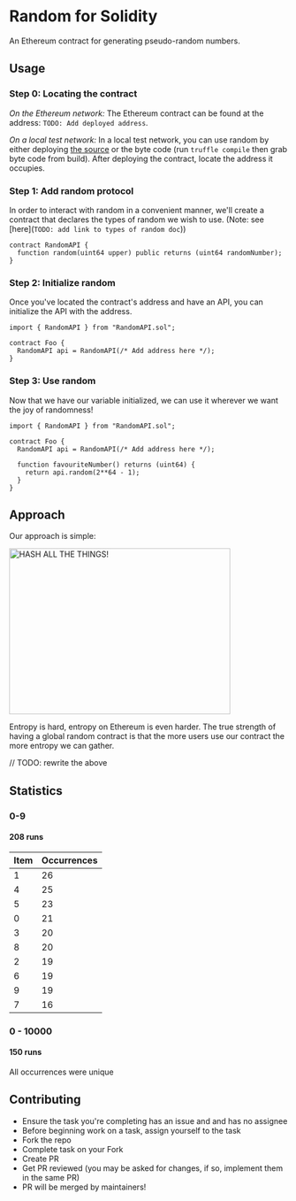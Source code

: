 # Random for Solidity
An Ethereum contract for generating pseudo-random numbers.


## Usage

### Step 0: Locating the contract

*On the Ethereum network:*
The Ethereum contract can be found at the address: `TODO: Add deployed address`.

*On a local test network:*
In a local test network, you can use random by either deploying [the source](./contracts/Random.sol) or the byte code (run `truffle compile` then grab byte code from build). After deploying the contract, locate the address it occupies.

### Step 1: Add random protocol

In order to interact with random in a convenient manner, we'll create a contract that declares the types of random we wish to use. (Note: see [here](`TODO: add link to types of random doc`))



``` Solidity
contract RandomAPI {
  function random(uint64 upper) public returns (uint64 randomNumber);
}
```

### Step 2: Initialize random

Once you've located the contract's address and have an API, you can initialize the API with the address.

``` Solidity
import { RandomAPI } from "RandomAPI.sol";

contract Foo {
  RandomAPI api = RandomAPI(/* Add address here */);
}
```

### Step 3: Use random

Now that we have our variable initialized, we can use it wherever we want the joy of randomness!

``` Solidity
import { RandomAPI } from "RandomAPI.sol";

contract Foo {
  RandomAPI api = RandomAPI(/* Add address here */);

  function favouriteNumber() returns (uint64) {
    return api.random(2**64 - 1);
  }
}
```


## Approach

Our approach is simple:

<img src="http://i.imgur.com/n6dFbpv.png" alt="HASH ALL THE THINGS!" width="400" height="300">

Entropy is hard, entropy on Ethereum is even harder. The true strength of having a global random contract is that the more users use our contract the more entropy we can gather.

// TODO: rewrite the above


## Statistics

### 0-9
#### 208 runs
|      Item      | Occurrences  |
|----------|-------------|
| 1 |      26 |
| 4 |      25 |
| 5 |      23 |
| 0 |      21 |
| 3 |      20 |
| 8 |      20 |
| 2 |      19 |
| 6 |      19 |
| 9 |      19 |
| 7 |      16 |


### 0 - 10000
#### 150 runs
All occurrences were unique

## Contributing

- Ensure the task you're completing has an issue and and has no assignee
- Before beginning work on a task, assign yourself to the task
- Fork the repo
- Complete task on your Fork
- Create PR
- Get PR reviewed (you may be asked for changes, if so, implement them in the same PR)
- PR will be merged by maintainers!
